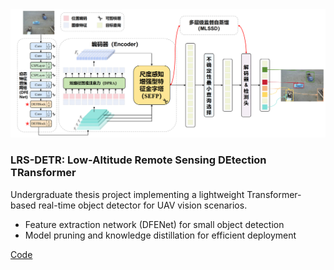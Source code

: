 <div class="publication-card row align-items-center mb-4">
    <div class="col-md-6">
        <div class="publication-image-container">
            <img src="static/assets/lrs-detr.png" class="img-fluid publication-image" alt="LRS-DETR Project">
        </div>
    </div>
    <div class="col-md-6">
        <h3 class="publication-title">
            <b>LRS-DETR: Low-Altitude Remote Sensing DEtection TRansformer</b>
        </h3>
        <p class="publication-info">
            Undergraduate thesis project implementing a lightweight Transformer-based real-time object detector for UAV vision scenarios.
        </p>
        <ul>
            <li>Feature extraction network (DFENet) for small object detection</li>
            <li>Model pruning and knowledge distillation for efficient deployment</li>
        </ul>
        <p class="publication-links">
            <a href="https://github.com/yuchenwu73/LRS-DETR" target="_blank">Code</a>
        </p>
    </div>
</div> 